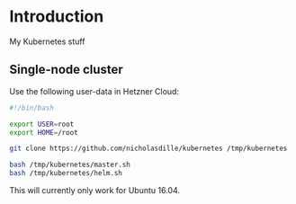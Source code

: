 # Introduction

My Kubernetes stuff

## Single-node cluster

Use the following user-data in Hetzner Cloud:

```bash
#!/bin/bash

export USER=root
export HOME=/root

git clone https://github.com/nicholasdille/kubernetes /tmp/kubernetes

bash /tmp/kubernetes/master.sh
bash /tmp/kubernetes/helm.sh
```

This will currently only work for Ubuntu 16.04.
